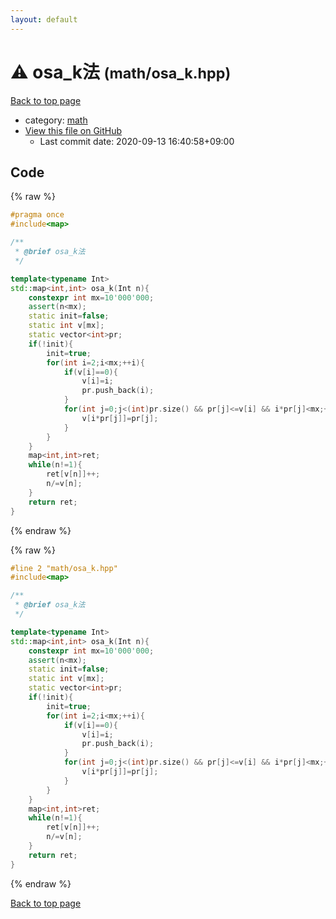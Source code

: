 ```yaml
---
layout: default
---
```


<!-- mathjax config similar to math.stackexchange -->
<script type="text/javascript" async
  src="https://cdnjs.cloudflare.com/ajax/libs/mathjax/2.7.5/MathJax.js?config=TeX-MML-AM_CHTML">
</script>
<script type="text/x-mathjax-config">
  MathJax.Hub.Config({
    TeX: { equationNumbers: { autoNumber: "AMS" }},
    tex2jax: {
      inlineMath: [ ['$','$'] ],
      processEscapes: true
    },
    "HTML-CSS": { matchFontHeight: false },
    displayAlign: "left",
    displayIndent: "2em"
  });
</script>

<script type="text/javascript" src="https://cdnjs.cloudflare.com/ajax/libs/jquery/3.4.1/jquery.min.js"></script>
<script src="https://cdn.jsdelivr.net/npm/jquery-balloon-js@1.1.2/jquery.balloon.min.js" integrity="sha256-ZEYs9VrgAeNuPvs15E39OsyOJaIkXEEt10fzxJ20+2I=" crossorigin="anonymous"></script>
<script type="text/javascript" src="../../assets/js/copy-button.js"></script>
<link rel="stylesheet" href="../../assets/css/copy-button.css" />


# :warning: osa_k法 <small>(math/osa_k.hpp)</small>

<a href="../../index.html">Back to top page</a>

* category: <a href="../../index.html#7e676e9e663beb40fd133f5ee24487c2">math</a>
* <a href="{{ site.github.repository_url }}/blob/master/math/osa_k.hpp">View this file on GitHub</a>
    - Last commit date: 2020-09-13 16:40:58+09:00




## Code

<a id="unbundled"></a>
{% raw %}
```cpp
#pragma once
#include<map>

/**
 * @brief osa_k法
 */

template<typename Int>
std::map<int,int> osa_k(Int n){
    constexpr int mx=10'000'000;
    assert(n<mx);
    static init=false;
    static int v[mx];
    static vector<int>pr;
    if(!init){
        init=true;
        for(int i=2;i<mx;++i){
            if(v[i]==0){
                v[i]=i;
                pr.push_back(i);
            }
            for(int j=0;j<(int)pr.size() && pr[j]<=v[i] && i*pr[j]<mx;++j){
                v[i*pr[j]]=pr[j];
            }
        }
    }
    map<int,int>ret;
    while(n!=1){
        ret[v[n]]++;
        n/=v[n];
    }
    return ret;
}
```
{% endraw %}

<a id="bundled"></a>
{% raw %}
```cpp
#line 2 "math/osa_k.hpp"
#include<map>

/**
 * @brief osa_k法
 */

template<typename Int>
std::map<int,int> osa_k(Int n){
    constexpr int mx=10'000'000;
    assert(n<mx);
    static init=false;
    static int v[mx];
    static vector<int>pr;
    if(!init){
        init=true;
        for(int i=2;i<mx;++i){
            if(v[i]==0){
                v[i]=i;
                pr.push_back(i);
            }
            for(int j=0;j<(int)pr.size() && pr[j]<=v[i] && i*pr[j]<mx;++j){
                v[i*pr[j]]=pr[j];
            }
        }
    }
    map<int,int>ret;
    while(n!=1){
        ret[v[n]]++;
        n/=v[n];
    }
    return ret;
}

```
{% endraw %}

<a href="../../index.html">Back to top page</a>

